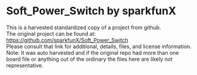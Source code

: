 
# Soft_Power_Switch by sparkfunX  
This is a harvested standardized copy of a project from github.  
The original project can be found at:  
https://github.com/sparkfunX/Soft_Power_Switch  
Please consult that link for additional, details, files, and license information.  
Note: It was auto harvested and if the original repo had more than one board file or anything out of the ordinary the files here are likely not representative.  
    